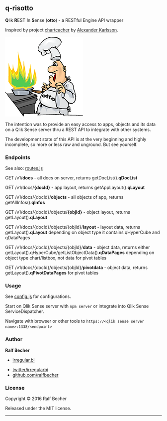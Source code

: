 ## q-risotto

**Q**lik **R**EST **I**n **S**ense (**otto**) - a RESTful Engine API wrapper

Inspired by project [chartcacher] by [Alexander Karlsson]. 

[chartcacher]: https://github.com/mindspank/chartcacher
[Alexander Karlsson]: https://github.com/mindspank

![q-risotto](./q-risotto-logo.png)

The intention was to provide an easy access to apps, objects and its data on a Qlik Sense server thru a REST API to integrate with other systems.

The development state of this API is at the very beginning and highly incomplete, so more or less raw and unground. But see yourself.

### Endpoints

See also: [routes.js](./routes/routes.js)

GET /v1/**docs** - all docs on server, returns getDocList().**qDocList**

GET /v1/docs/**{docId}** - app layout, returns getAppLayout().**qLayout**

GET /v1/docs/{docId}/**objects** - all objects of app, returns getAllInfos().**qInfos**

GET /v1/docs/{docId}/objects/**{objId}** - object layout, returns getLayout().**qLayout**

GET /v1/docs/{docId}/objects/{objId}/**layout** - layout data, returns getLayout().**qLayout** depending on object type it contains qHyperCube and qDataPages

GET /v1/docs/{docId}/objects/{objId}/**data** - object data, returns either getLayout().qHyperCube/getListObjectData().**qDataPages** depending on object type chart/listbox, not data for pivot tables

GET /v1/docs/{docId}/objects/{objId}/**pivotdata** - object data, returns getLayout().**qPivotDataPages** for pivot tables

### Usage

See [config.js](./config.js) for configurations.

Start on Qlik Sense server with `npm server` or integrate into Qlik Sense ServiceDispatcher.

Navigate with browser or other tools to `https://<qlik sense server name>:1338/<endpoint>`

### Author

**Ralf Becher**

+ [irregular.bi](http://irregular.bi)
* [twitter/irregularbi](http://twitter.com/irregularbi)
* [github.com/ralfbecher](http://github.com/ralfbecher)

### License

Copyright © 2016 Ralf Becher

Released under the MIT license.

***
